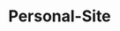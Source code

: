 # Personal-Site
<html> 
  <head>  
    <title> <h1> 
    Jennifer Gribnau
      </h1>  </title> </head> 
  <img src="https://scontent-iad3-1.xx.fbcdn.net/v/t1.0-9/11102866_10153233350560948_1401169121153207298_n.jpg?_nc_cat=100&_nc_ht=scontent-iad3-1.xx&oh=fa02d0a1776bf8cde22ac9803745b2c2&oe=5CF729EB>
<body>

